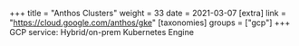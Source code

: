 +++
title = "Anthos Clusters"
weight = 33
date = 2021-03-07
[extra]
link = "https://cloud.google.com/anthos/gke"
[taxonomies]
groups = ["gcp"]
+++
GCP service: Hybrid/on-prem Kubernetes Engine

